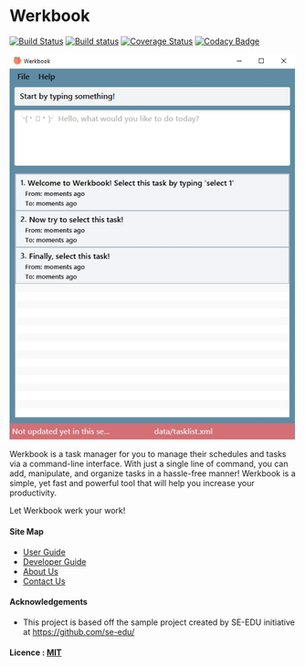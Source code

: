 # Werkbook

[![Build Status](https://travis-ci.org/CS2103JAN2017-W15-B2/main.svg?branch=master)](https://travis-ci.org/CS2103JAN2017-W15-B2/main)
[![Build status](https://ci.appveyor.com/api/projects/status/rema14vqhp69adwc?svg=true)](https://ci.appveyor.com/project/pzyu/main-2khow)
[![Coverage Status](https://coveralls.io/repos/github/CS2103JAN2017-W15-B2/main/badge.svg?branch=master)](https://coveralls.io/github/CS2103JAN2017-W15-B2/main?branch=master)
[![Codacy Badge](https://api.codacy.com/project/badge/Grade/af383e34b7e646d2893c81cd564bc671)](https://www.codacy.com/app/pzyu/main?utm_source=github.com&amp;utm_medium=referral&amp;utm_content=CS2103JAN2017-W15-B2/main&amp;utm_campaign=Badge_Grade)

<img src="docs/images/ui.jpg" width="500"><br>

Werkbook is a task manager for you to manage their schedules and tasks via a command-line interface.
With just a single line of command, you can add, manipulate, and organize tasks in a hassle-free manner!
Werkbook is a simple, yet fast and powerful tool that will help you increase your productivity.

Let Werkbook werk your work!

#### Site Map
* [User Guide](docs/UserGuide.md)
* [Developer Guide](docs/DeveloperGuide.md)
* [About Us](docs/AboutUs.md)
* [Contact Us](docs/ContactUs.md)


#### Acknowledgements

* This project is based off the sample project created by SE-EDU initiative at https://github.com/se-edu/

#### Licence : [MIT](LICENSE)
